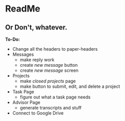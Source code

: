 # ReadMe
## Or Don't, whatever.

**To-Do:**
- Change all the headers to paper-headers
- Messages
  - make reply work
  - create _new message_ button
  - create _new message_ screen
- Projects
  - make _closed projects_ page
  - make button to submit, edit, and delete a project
- Task Page
  - figure out what a task page needs
- Advisor Page
  - generate transcripts and stuff
- Connect to Google Drive